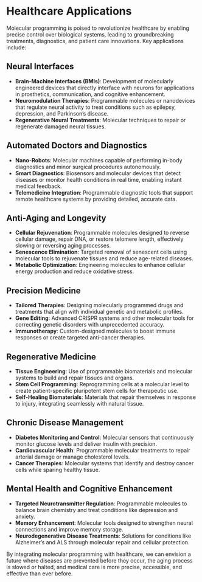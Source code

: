 # Healthcare Applications

Molecular programming is poised to revolutionize healthcare by enabling precise control over biological systems, leading to groundbreaking treatments, diagnostics, and patient care innovations. Key applications include:

## Neural Interfaces
- **Brain-Machine Interfaces (BMIs)**: Development of molecularly engineered devices that directly interface with neurons for applications in prosthetics, communication, and cognitive enhancement.
- **Neuromodulation Therapies**: Programmable molecules or nanodevices that regulate neural activity to treat conditions such as epilepsy, depression, and Parkinson’s disease.
- **Regenerative Neural Treatments**: Molecular techniques to repair or regenerate damaged neural tissues.

## Automated Doctors and Diagnostics
- **Nano-Robots**: Molecular machines capable of performing in-body diagnostics and minor surgical procedures autonomously.
- **Smart Diagnostics**: Biosensors and molecular devices that detect diseases or monitor health conditions in real time, enabling instant medical feedback.
- **Telemedicine Integration**: Programmable diagnostic tools that support remote healthcare systems by providing detailed, accurate data.

## Anti-Aging and Longevity
- **Cellular Rejuvenation**: Programmable molecules designed to reverse cellular damage, repair DNA, or restore telomere length, effectively slowing or reversing aging processes.
- **Senescence Elimination**: Targeted removal of senescent cells using molecular tools to rejuvenate tissues and reduce age-related diseases.
- **Metabolic Optimization**: Engineering molecules to enhance cellular energy production and reduce oxidative stress.

## Precision Medicine
- **Tailored Therapies**: Designing molecularly programmed drugs and treatments that align with individual genetic and metabolic profiles.
- **Gene Editing**: Advanced CRISPR systems and other molecular tools for correcting genetic disorders with unprecedented accuracy.
- **Immunotherapy**: Custom-designed molecules to boost immune responses or create targeted anti-cancer therapies.

## Regenerative Medicine
- **Tissue Engineering**: Use of programmable biomaterials and molecular systems to build and repair tissues and organs.
- **Stem Cell Programming**: Reprogramming cells at a molecular level to create patient-specific pluripotent stem cells for therapeutic use.
- **Self-Healing Biomaterials**: Materials that repair themselves in response to injury, integrating seamlessly with natural tissue.

## Chronic Disease Management
- **Diabetes Monitoring and Control**: Molecular sensors that continuously monitor glucose levels and deliver insulin with precision.
- **Cardiovascular Health**: Programmable molecular treatments to repair arterial damage or manage cholesterol levels.
- **Cancer Therapies**: Molecular systems that identify and destroy cancer cells while sparing healthy tissue.

## Mental Health and Cognitive Enhancement
- **Targeted Neurotransmitter Regulation**: Programmable molecules to balance brain chemistry and treat conditions like depression and anxiety.
- **Memory Enhancement**: Molecular tools designed to strengthen neural connections and improve memory storage.
- **Neurodegenerative Disease Treatments**: Solutions for conditions like Alzheimer’s and ALS through molecular repair and cellular protection.

By integrating molecular programming with healthcare, we can envision a future where diseases are prevented before they occur, the aging process is slowed or halted, and medical care is more precise, accessible, and effective than ever before.
